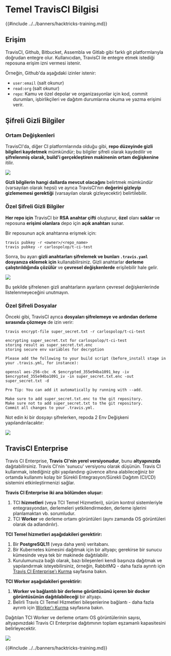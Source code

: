 # Temel TravisCI Bilgisi

{{#include ../../banners/hacktricks-training.md}}

## Erişim

TravisCI, Github, Bitbucket, Assembla ve Gitlab gibi farklı git platformlarıyla doğrudan entegre olur. Kullanıcıdan, TravisCI ile entegre etmek istediği reposuna erişim izni vermesi istenir.

Örneğin, Github'da aşağıdaki izinler istenir:

- `user:email` (salt okunur)
- `read:org` (salt okunur)
- `repo`: Kamu ve özel depolar ve organizasyonlar için kod, commit durumları, işbirlikçileri ve dağıtım durumlarına okuma ve yazma erişimi verir.

## Şifreli Gizli Bilgiler

### Ortam Değişkenleri

TravisCI'da, diğer CI platformlarında olduğu gibi, **repo düzeyinde gizli bilgileri kaydetmek** mümkündür; bu bilgiler şifreli olarak kaydedilir ve **şifrelenmiş olarak, build'i gerçekleştiren makinenin ortam değişkenine** itilir.

![](<../../images/image (203).png>)

**Gizli bilgilerin hangi dallarda mevcut olacağını** belirtmek mümkündür (varsayılan olarak hepsi) ve ayrıca TravisCI'nın **değerini gizleyip gizlememesi gerektiği** (varsayılan olarak gizleyecektir) belirtilebilir.

### Özel Şifreli Gizli Bilgiler

**Her repo için** TravisCI bir **RSA anahtar çifti** oluşturur, **özel** olanı **saklar** ve reposuna **erişimi olanlara** depo için **açık anahtarı** sunar.

Bir reposunun açık anahtarına erişmek için:
```
travis pubkey -r <owner>/<repo_name>
travis pubkey -r carlospolop/t-ci-test
```
Sonra, bu ayarı **gizli anahtarları şifrelemek ve bunları `.travis.yaml` dosyanıza eklemek için** kullanabilirsiniz. Gizli anahtarlar **derleme çalıştırıldığında çözülür** ve **çevresel değişkenlerde** erişilebilir hale gelir.

![](<../../images/image (139).png>)

Bu şekilde şifrelenen gizli anahtarların ayarların çevresel değişkenlerinde listelenmeyeceğini unutmayın.

### Özel Şifreli Dosyalar

Önceki gibi, TravisCI ayrıca **dosyaları şifrelemeye ve ardından derleme sırasında çözmeye** de izin verir:
```
travis encrypt-file super_secret.txt -r carlospolop/t-ci-test

encrypting super_secret.txt for carlospolop/t-ci-test
storing result as super_secret.txt.enc
storing secure env variables for decryption

Please add the following to your build script (before_install stage in your .travis.yml, for instance):

openssl aes-256-cbc -K $encrypted_355e94ba1091_key -iv $encrypted_355e94ba1091_iv -in super_secret.txt.enc -out super_secret.txt -d

Pro Tip: You can add it automatically by running with --add.

Make sure to add super_secret.txt.enc to the git repository.
Make sure not to add super_secret.txt to the git repository.
Commit all changes to your .travis.yml.
```
Not edin ki bir dosyayı şifrelerken, repoda 2 Env Değişkeni yapılandırılacaktır:

![](<../../images/image (170).png>)

## TravisCI Enterprise

Travis CI Enterprise, **Travis CI'nin yerel versiyonudur**, bunu **altyapınızda** dağıtabilirsiniz. Travis CI'nin 'sunucu' versiyonu olarak düşünün. Travis CI kullanmak, istediğiniz gibi yapılandırıp güvence altına alabileceğiniz bir ortamda kullanımı kolay bir Sürekli Entegrasyon/Sürekli Dağıtım (CI/CD) sistemini etkinleştirmenizi sağlar.

**Travis CI Enterprise iki ana bölümden oluşur:**

1. TCI **hizmetleri** (veya TCI Temel Hizmetleri), sürüm kontrol sistemleriyle entegrasyondan, derlemeleri yetkilendirmeden, derleme işlerini planlamaktan vb. sorumludur.
2. TCI **Worker** ve derleme ortamı görüntüleri (aynı zamanda OS görüntüleri olarak da adlandırılır).

**TCI Temel hizmetleri aşağıdakileri gerektirir:**

1. Bir **PostgreSQL11** (veya daha yeni) veritabanı.
2. Bir Kubernetes kümesini dağıtmak için bir altyapı; gerekirse bir sunucu kümesinde veya tek bir makinede dağıtılabilir.
3. Kurulumunuza bağlı olarak, bazı bileşenleri kendi başınıza dağıtmak ve yapılandırmak isteyebilirsiniz, örneğin, RabbitMQ - daha fazla ayrıntı için [Travis CI Enterprise'ı Kurma](https://docs.travis-ci.com/user/enterprise/tcie-3.x-setting-up-travis-ci-enterprise/) sayfasına bakın.

**TCI Worker aşağıdakileri gerektirir:**

1. **Worker ve bağlantılı bir derleme görüntüsünü içeren bir docker görüntüsünün dağıtılabileceği** bir altyapı.
2. Belirli Travis CI Temel Hizmetleri bileşenlerine bağlantı - daha fazla ayrıntı için [Worker'ı Kurma](https://docs.travis-ci.com/user/enterprise/setting-up-worker/) sayfasına bakın.

Dağıtılan TCI Worker ve derleme ortamı OS görüntülerinin sayısı, altyapınızdaki Travis CI Enterprise dağıtımının toplam eşzamanlı kapasitesini belirleyecektir.

![](<../../images/image (199).png>)

{{#include ../../banners/hacktricks-training.md}}
